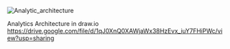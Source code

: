 
![Analytic_architecture](https://user-images.githubusercontent.com/87261879/129488880-2a6935b2-b1cc-40b3-a0e5-9611d48b0264.png)


Analytics Architecture in draw.io https://drive.google.com/file/d/1qJ0XnQ0XAWjaWx38HzEvx_iuY7FHiPWc/view?usp=sharing
